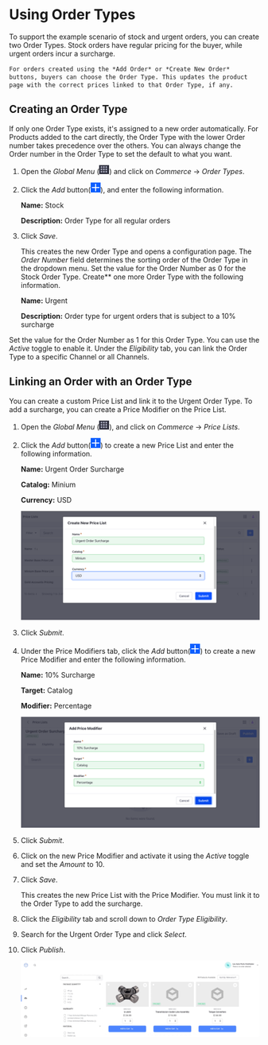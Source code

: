 # Using Order Types

To support the example scenario of stock and urgent orders, you can create two Order Types. Stock orders have regular pricing for the buyer, while urgent orders incur a surcharge.

```{important}
For orders created using the *Add Order* or *Create New Order* buttons, buyers can choose the Order Type. This updates the product page with the correct prices linked to that Order Type, if any.
```

## Creating an Order Type

If only one Order Type exists, it's assigned to a new order automatically. For Products added to the cart directly, the Order Type with the lower Order number takes precedence over the others. You can always change the Order number in the Order Type to set the default to what you want. 

<!-- It would be helpful to have a screenshot here showing how you can set the Order number in the order type. -Rich -->

1. Open the *Global Menu* (![Applications Menu icon](../../images/icon-applications-menu.png)) and click on *Commerce* &rarr; *Order Types*.
1. Click the *Add* button(![Add icon](../../images/icon-add.png)), and enter the following information.

    **Name:** Stock

    **Description:** Order Type for all regular orders

1. Click *Save*.

    This creates the new Order Type and opens a configuration page. The *Order Number* field determines the sorting order of the Order Type in the dropdown menu. Set the value for the Order Number as 0 for the Stock Order Type. Create** one more Order Type with the following information.

    **Name:** Urgent

    **Description:** Order type for urgent orders that is subject to a 10% surcharge

Set the value for the Order Number as 1 for this Order Type. You can use the *Active* toggle to enable it. Under the *Eligibility* tab, you can link the Order Type to a specific Channel or all Channels.

## Linking an Order with an Order Type

You can create a custom Price List and link it to the Urgent Order Type. To add a surcharge, you can create a Price Modifier on the Price List.

1. Open the *Global Menu* (![Applications Menu icon](../../images/icon-applications-menu.png)), and click on *Commerce* &rarr; *Price Lists*.
1. Click the *Add* button(![Add icon](../../images/icon-add.png)) to create a new Price List and enter the following information.

    **Name:** Urgent Order Surcharge

    **Catalog:** Minium

    **Currency:** USD

    ![Enter the name, catalog, and default currency and click Submit to create the Price List.](./using-order-types/images/01.png)

1. Click *Submit*.
1. Under the Price Modifiers tab, click the *Add* button(![Add icon](../../images/icon-add.png)) to create a new Price Modifier and enter the following information.

    **Name:** 10% Surcharge

    **Target:** Catalog

    **Modifier:** Percentage

    ![Enter the name, target, and modifier, and click Submit to create the Price Modifier.](./using-order-types/images/02.png)

1. Click *Submit*.
1. Click on the new Price Modifier and activate it using the *Active* toggle and set the *Amount* to 10.
1. Click *Save*.

    This creates the new Price List with the Price Modifier. You must link it to the Order Type to add the surcharge.

1. Click the *Eligibility* tab and scroll down to *Order Type Eligibility*.
1. Search for the Urgent Order Type and click *Select*.
1. Click *Publish*.

    ![Based on the Order Type, Products in the catalog automatically display their correct prices.](./using-order-types/images/03.gif)
